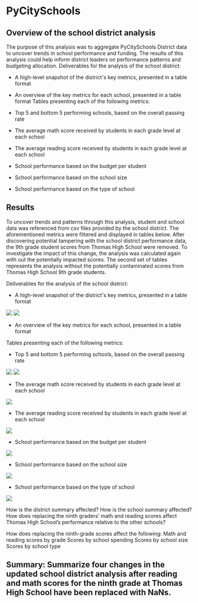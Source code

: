 # PyCitySchools
## Overview of the school district analysis 
The purpose of this analysis was to aggregate PyCitySchools District data to uncover trends in school performance and funding.  The results of this analysis could help inform district leaders on performance patterns and budgeting allocation. 
Deliverables for the analysis of the school district: 

  * A high-level snapshot of the district's key metrics, presented in a table format
  * An overview of the key metrics for each school, presented in a table format
Tables presenting each of the following metrics:

  * Top 5 and bottom 5 performing schools, based on the overall passing rate
  * The average math score received by students in each grade level at each school
  * The average reading score received by students in each grade level at each school
  * School performance based on the budget per student
  * School performance based on the school size 
  * School performance based on the type of school

## Results 
To uncover trends and patterns through this analysis, student and school data was referenced from csv files provided by the school district.  The aforementioned metrics were filtered and displayed in tables below. After discovering potential tampering with the school district performance data, the 9th grade student scores from Thomas High School were removed. To investigate the impact of this change, the analysis was calculated again with out the potentially impacted scores. The second set of tables represents the analysis without the potentially contaminated scores from Thomas High School 9th grade students. 

Deliverables for the analysis of the school district: 

  * A high-level snapshot of the district's key metrics, presented in a table format

<img src=“/Resources_district_summary_1.png”>
<img src=“/Resources_district_summary_2.png”>

  * An overview of the key metrics for each school, presented in a table format

Tables presenting each of the following metrics:

  * Top 5 and bottom 5 performing schools, based on the overall passing rate

<img src=“/Resources_top_five_overall_1.png”>

<img src=“/Resources_bottom_five_overall_1.png”>

  * The average math score received by students in each grade level at each school

<img src=“/Resources/avg_math_bygrade_1.png”>

  * The average reading score received by students in each grade level at each school

<img src=“/Resources/avg_reading_bygrade_1.png”>


  * School performance based on the budget per student

<img src=“/Resources/school_perf_by_student_budget_1.png”>

  * School performance based on the school size 

<img src=“/Resources/school_perf_by_school_size_1.png”>

  * School performance based on the type of school

<img src=“/Resources/school_perf_by_school_type_1.png”>


How is the district summary affected?
How is the school summary affected?
How does replacing the ninth graders’ math and reading scores affect Thomas High School’s performance relative to the other schools?

How does replacing the ninth-grade scores affect the following:
Math and reading scores by grade
Scores by school spending
Scores by school size
Scores by school type


## Summary: Summarize four changes in the updated school district analysis after reading and math scores for the ninth grade at Thomas High School have been replaced with NaNs.



